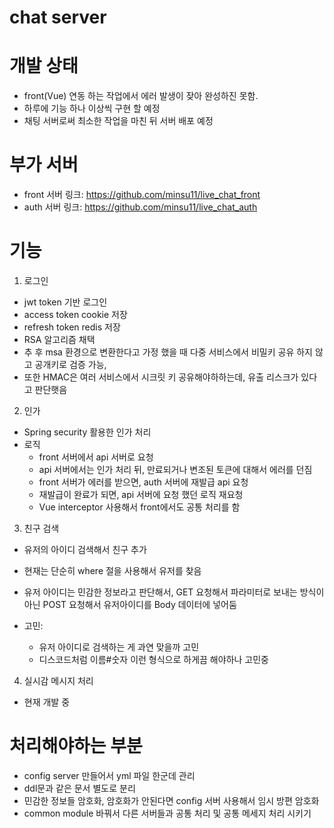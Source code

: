# chat server
 
# 개발 상태

- front(Vue) 연동 하는 작업에서 에러 발생이 잦아 완성하진 못함.
- 하루에 기능 하나 이상씩 구현 할 예정
- 채팅 서버로써 최소한 작업을 마친 뒤 서버 배포 예정

# 부가 서버

- front 서버 링크: https://github.com/minsu11/live_chat_front
- auth 서버 링크: https://github.com/minsu11/live_chat_auth


# 기능

1. 로그인
- jwt token 기반 로그인
- access token cookie 저장
- refresh token redis 저장
- RSA 알고리즘 채택
- 추 후 msa 환경으로 변환한다고 가정 했을 때
다중 서비스에서 비밀키 공유 하지 않고 공개키로 검증 가능, 
- 또한 HMAC은 여러 서비스에서 시크릿 키 공유해야하하는데, 유출 리스크가 있다고 판단햇음


2. 인가
- Spring security 활용한 인가 처리
- 로직
  - front 서버에서 api 서버로 요청
  - api 서버에서는 인가 처리 뒤, 만료되거나 변조된 토큰에 대해서 에러를 던짐
  - front 서버가 에러를 받으면, auth 서버에 재발급 api 요청
  - 재발급이 완료가 되면, api 서버에 요청 했던 로직 재요청
  - Vue interceptor 사용해서 front에서도 공통 처리를 함

3. 친구 검색

- 유저의 아이디 검색해서 친구 추가
- 현재는 단순히 where 절을 사용해서 유저를 찾음
- 유저 아이디는 민감한 정보라고 판단해서, GET 요청해서 파라미터로 보내는 방식이 아닌
POST 요청해서 유저아이디를 Body 데이터에 넣어둠

- 고민:
  - 유저 아이디로 검색하는 게 과연 맞을까 고민
  - 디스코드처럼 이름#숫자 이런 형식으로 하게끔 해야하나 고민중

4. 실시감 메시지 처리
- 현재 개발 중

# 처리해야하는 부분

- config server 만들어서 yml 파일 한군데 관리
- ddl문과 같은 문서 별도로 분리
- 민감한 정보들 암호화, 암호화가 안된다면 config 서버 사용해서 임시 방편 암호화
- common module 바꿔서 다른 서버들과 공통 처리 및 공통 메세지 처리 시키기

